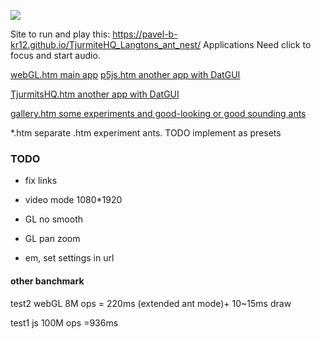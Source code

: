 ![](https://pavel-b-kr12.github.io/TjurmiteHQ_Langtons_ant_nest/scr/JSwebGL_2020.08.26.png)

Site to run and play this: <https://pavel-b-kr12.github.io/TjurmiteHQ_Langtons_ant_nest/>	 Applications Need click to focus and start audio.		

[webGL.htm main app](https://pavel-b-kr12.github.io/TjurmiteHQ_Langtons_ant_nest/js/webGL.htm   )
[p5js.htm  another app with DatGUI](https://pavel-b-kr12.github.io/TjurmiteHQ_Langtons_ant_nest/js/p5js.htm   )

[TjurmitsHQ.htm  another app with DatGUI ](https://pavel-b-kr12.github.io/TjurmiteHQ_Langtons_ant_nest/js/TjurmitsHQ.htm  )

[gallery.htm  some experiments and good-looking or good sounding ants ](https://pavel-b-kr12.github.io/TjurmiteHQ_Langtons_ant_nest/js/ants_gallery_js/index.htm  )

*.htm 					separate .htm experiment ants. TODO implement as presets

### TODO
* fix links

* video mode 1080*1920

* GL no smooth

* GL pan zoom

* em, set settings in url

#### other banchmark

test2 webGL 8M ops = 220ms (extended ant mode)+  10~15ms draw

test1 js 100M ops =936ms


